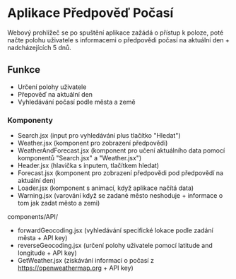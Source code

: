 # Aplikace Předpověď Počasí
Webový prohlížeč se po spuštění aplikace zažádá o přístup k poloze, poté načte polohu uživatele
s informacemi o předpovědi počasí na aktuální den + nadcházejících 5 dnů.

## Funkce
- Určení polohy uživatele
- Přepověď na aktuální den
- Vyhledávání počasí podle města a země

### Komponenty 
- Search.jsx (input pro vyhledávání plus tlačítko "Hledat")
- Weather.jsx (komponent pro zobrazení předpovědi)
- WeatherAndForecast.jsx (komponent pro učení aktuálního data  pomocí komponentů "Search.jsx" a "Weather.jsx")
- Header.jsx (hlavička s inputem, tlačítkem hledat)
- Forecast.jsx (komponent pro zobrazení předpovědi pod předpovědí na aktuální den)
- Loader.jsx (komponent s animací, když aplikace načítá data)
- Warning.jsx (varování když se zadané město neshoduje + informace o tom jak zadat město a zemi)

components/API/
- forwardGeocoding.jsx (vyhledávání specifické lokace podle zadání města + API key)
- reverseGeocoding.jsx (určení polohy uživatele pomocí latitude and longitude + API key)
- GetWeather.jsx (získávání informací o počasí z https://openweathermap.org + API key)